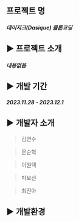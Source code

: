## 프로젝트 명

##### 데이지크(Dasique) 클론코딩

## ▶️ 프로젝트 소개

##### 내용없음

## ▶️ 개발 기간

##### 2023.11.28 - 2023.12.1

## ▶️ 개발자 소개

> 김연수

> 문순혁

> 이원택

> 박보선

> 최진아

## ▶️ 개발환경
